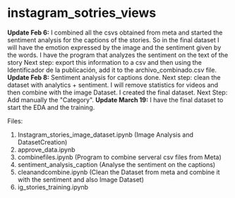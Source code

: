 # instagram_sotries_views

**Update Feb 6:** I combined all the csvs obtained from meta and started the sentiment analysis for the captions of the stories. So in the final dataset I will have the emotion expressed by the image and the sentiment given by the words. 
I have the program that analyzes the sentiment on the text of the story
Next step: export this information to a csv and then using the Identificador de la publicación, add it to the archivo_combinado.csv file.
**Update Feb 8:** Sentiment analysis for captions done. Next step: clean the dataset with analytics + sentiment. I will remove statistics for videos and then combine with the image Dataset.
I created the final dataset. Next Step: Add manually the "Category".
**Update March 19:** I have the final dataset to start the EDA and the training. 

Files:
1) Instagram_stories_image_dataset.ipynb (Image Analysis and DatasetCreation)
2) approve_data.ipynb
3) combinefiles.ipynb (Program to combine serveral csv files from Meta)
4) sentiment_analysis_caption (Analyse the sentiment on the captions)
5) cleanandcombine.ipynb (Clean the Dataset from meta and combine it with the sentiment and also Image Dataset)
6) ig_stories_training.ipynb